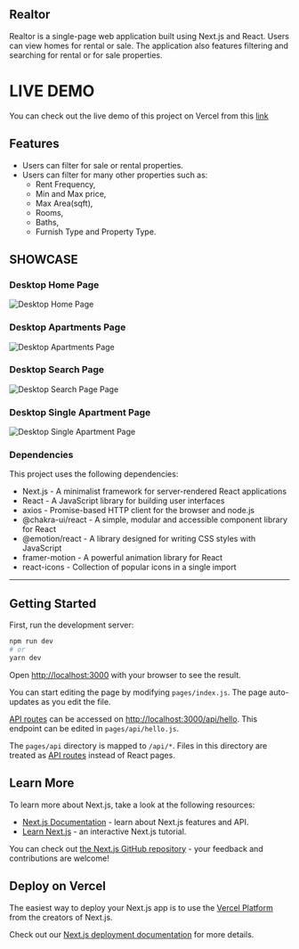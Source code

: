 ## Realtor
Realtor is a single-page web application built using Next.js and React. Users can view homes for rental or sale. The application also features filtering and searching for rental or for sale properties.

# LIVE DEMO
You can check out the live demo of this project on Vercel from this [link](https://next-js-real-estate-app.vercel.app)

## Features
- Users can filter for sale or rental properties.
- Users can filter for many other properties such as: 
  - Rent Frequency,
  - Min and Max price,
  - Max Area(sqft),
  - Rooms,
  - Baths,
  - Furnish Type and Property Type.

## SHOWCASE

### Desktop Home Page
<img src="https://i.hizliresim.com/8ucb995.png" alt="Desktop Home Page"/>

### Desktop Apartments Page
<img src="https://i.hizliresim.com/1chjsr8.png" alt="Desktop Apartments Page"/>

### Desktop Search Page
<img src="https://i.hizliresim.com/1wpb402.png" alt="Desktop Search Page Page"/>

### Desktop Single Apartment Page
<img src="https://i.hizliresim.com/9ksxdgg.png" alt="Desktop Single Apartment Page"/>





### Dependencies
This project uses the following dependencies:
- Next.js - A minimalist framework for server-rendered React applications
- React - A JavaScript library for building user interfaces
- axios - Promise-based HTTP client for the browser and node.js
- @chakra-ui/react - A simple, modular and accessible component library for React
- @emotion/react - A library designed for writing CSS styles with JavaScript
- framer-motion - A powerful animation library for React
- react-icons - Collection of popular icons in a single import


<hr/>

## Getting Started

First, run the development server:

```bash
npm run dev
# or
yarn dev
```

Open [http://localhost:3000](http://localhost:3000) with your browser to see the result.

You can start editing the page by modifying `pages/index.js`. The page auto-updates as you edit the file.

[API routes](https://nextjs.org/docs/api-routes/introduction) can be accessed on [http://localhost:3000/api/hello](http://localhost:3000/api/hello). This endpoint can be edited in `pages/api/hello.js`.

The `pages/api` directory is mapped to `/api/*`. Files in this directory are treated as [API routes](https://nextjs.org/docs/api-routes/introduction) instead of React pages.

## Learn More

To learn more about Next.js, take a look at the following resources:

- [Next.js Documentation](https://nextjs.org/docs) - learn about Next.js features and API.
- [Learn Next.js](https://nextjs.org/learn) - an interactive Next.js tutorial.

You can check out [the Next.js GitHub repository](https://github.com/vercel/next.js/) - your feedback and contributions are welcome!

## Deploy on Vercel

The easiest way to deploy your Next.js app is to use the [Vercel Platform](https://vercel.com/new?utm_medium=default-template&filter=next.js&utm_source=create-next-app&utm_campaign=create-next-app-readme) from the creators of Next.js.

Check out our [Next.js deployment documentation](https://nextjs.org/docs/deployment) for more details.
